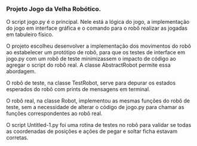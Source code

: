### Projeto Jogo da Velha Robótico.

O script jogo.py é o principal. Nele está a lógica do jogo, a implementação do jogo em interface gráfica e o comando para o robô realizar as jogadas em tabuleiro físico.

O projeto escolheu desenvolver a implementação dos movimentos do robô ao estabelecer um protótipo de robô, para que os testes de interface em jogo.py com um robô de teste minimizassem o impacto de código ao agregar o script do robô real. A classe AbstractRobot permite essa abordagem.

O robô de teste, na classe TestRobot, serve para depurar os estados esperados do robô com prints de mensagens em terminal.

O robô real, na classe Robot, implementou as mesmas funções do robô de teste, sem a necessidade de alterar o código de jogo.py para chamar as funções correspondentes ao robô real.

O script Untitled-1.py foi uma rotina de testes no robô para validar se todas as coordenadas de posições e ações de pegar e soltar ficha estavam corretas.


